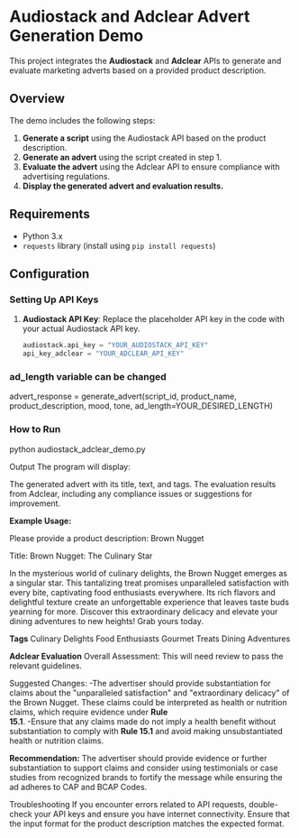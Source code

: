 # Audiostack and Adclear Advert Generation Demo

This project integrates the **Audiostack** and **Adclear** APIs to generate and evaluate marketing adverts based on a provided product description. 

## Overview

The demo includes the following steps:
1. **Generate a script** using the Audiostack API based on the product description.
2. **Generate an advert** using the script created in step 1.
3. **Evaluate the advert** using the Adclear API to ensure compliance with advertising regulations.
4. **Display the generated advert and evaluation results.**

## Requirements

- Python 3.x
- `requests` library (install using `pip install requests`)

## Configuration

### Setting Up API Keys

1. **Audiostack API Key**: Replace the placeholder API key in the code with your actual Audiostack API key.
   ```python
   audiostack.api_key = "YOUR_AUDIOSTACK_API_KEY"
   api_key_adclear = "YOUR_ADCLEAR_API_KEY"

### ad_length variable can be changed

advert_response = generate_advert(script_id, product_name, product_description, mood, tone, ad_length=YOUR_DESIRED_LENGTH)

### How to Run
python audiostack_adclear_demo.py


Output
The program will display:

The generated advert with its title, text, and tags.
The evaluation results from Adclear, including any compliance issues or suggestions for improvement.

**Example Usage:**

Please provide a product description: Brown Nugget

Title: Brown Nugget: The Culinary Star

In the mysterious world of culinary delights, the Brown Nugget emerges as a singular star. This tantalizing treat promises unparalleled satisfaction with every bite, captivating food enthusiasts everywhere. Its rich flavors and delightful texture create an unforgettable experience that leaves taste buds yearning for more. Discover this extraordinary delicacy and elevate your dining adventures to new heights! Grab yours today.

**Tags**
Culinary Delights
Food Enthusiasts
Gourmet Treats
Dining Adventures

**Adclear Evaluation**
Overall Assessment: This will need review to pass the relevant guidelines.

Suggested Changes:
   -The advertiser should provide substantiation for claims about the "unparalleled satisfaction" and "extraordinary delicacy" of the Brown Nugget. These claims could be interpreted as health or nutrition claims, which require evidence under **Rule       
   15.1**.
   -Ensure that any claims made do not imply a health benefit without substantiation to comply with **Rule 15.1** and avoid making unsubstantiated health or nutrition claims.

**Recommendation:** The advertiser should provide evidence or further substantiation to support claims and consider using testimonials or case studies from recognized brands to fortify the message while ensuring the ad adheres to CAP and BCAP Codes.


Troubleshooting
If you encounter errors related to API requests, double-check your API keys and ensure you have internet connectivity.
Ensure that the input format for the product description matches the expected format.





